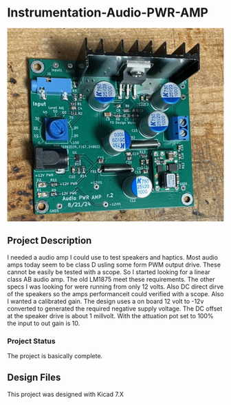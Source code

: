 # Instrumentation-Audio-PWR-AMP

![Robot_Front](https://github.com/jerryok826/Instrumentation-Audio-PWR-AMP/blob/main/Pictures/IMG_7556.jpeg)

## Project Description
I needed a audio amp I could use to test speakers and haptics. Most audio amps today seem to be class D usling some form PWM output drive. These cannot be easily be tested with a scope. So I started looking for a linear class AB audio amp. The old LM1875 meet these requirements. The other specs I was looking for were running from only 12 volts. Also DC direct dirve of the speakers so the amps performanceit could verified with a scope. Also I wanted a calibrated gain. The design uses a on board 12 volt to -12v converted to generated the required negative supply voltage. The DC offset at the speaker drive is about 1 millvolt. With the attuation pot set to 100% the input to out gain is 10.

### Project Status
The project is basically complete.

## Design Files
This project was designed with Kicad 7.X
